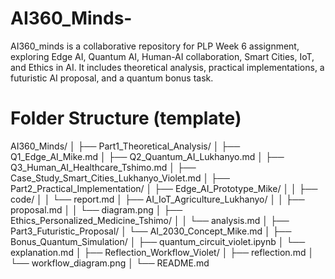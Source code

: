 # AI360_Minds-
AI360_minds is a collaborative repository for PLP Week 6 assignment, exploring Edge AI, Quantum AI, Human-AI collaboration, Smart Cities, IoT, and Ethics in AI. It includes theoretical analysis, practical implementations, a futuristic AI proposal, and a quantum bonus task.

# Folder Structure (template)
AI360_Minds/
│
├── Part1_Theoretical_Analysis/
│   ├── Q1_Edge_AI_Mike.md
│   ├── Q2_Quantum_AI_Lukhanyo.md
│   ├── Q3_Human_AI_Healthcare_Tshimo.md
│   ├── Case_Study_Smart_Cities_Lukhanyo_Violet.md
│
├── Part2_Practical_Implementation/
│   ├── Edge_AI_Prototype_Mike/
│   │   ├── code/
│   │   └── report.md
│   ├── AI_IoT_Agriculture_Lukhanyo/
│   │   ├── proposal.md
│   │   └── diagram.png
│   ├── Ethics_Personalized_Medicine_Tshimo/
│   │   └── analysis.md
│
├── Part3_Futuristic_Proposal/
│   └── AI_2030_Concept_Mike.md
│
├── Bonus_Quantum_Simulation/
│   ├── quantum_circuit_violet.ipynb
│   └── explanation.md
│
├── Reflection_Workflow_Violet/
│   ├── reflection.md
│   └── workflow_diagram.png
│
└── README.md